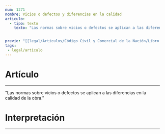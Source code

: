 ```yaml
---
num: 1271
nombre: Vicios o defectos y diferencias en la calidad
articulo: 
  - tipo: texto
    texto: "Las normas sobre vicios o defectos se aplican a las diferencias en la calidad de la obra."


previo: "[[legal/Articulos/Código Civil y Comercial de la Nación/Libro Tercero/Título 4/Capítulo 6/Sección 2/Sección 2, Disposiciones especiales para las obras.md|Sección 2, Disposiciones especiales para las obras]]"
tags: 
 - legal/articulo
---
```

# Artículo
---
"Las normas sobre vicios o defectos se aplican a las diferencias en la calidad de la obra."

# Interpretación
---
